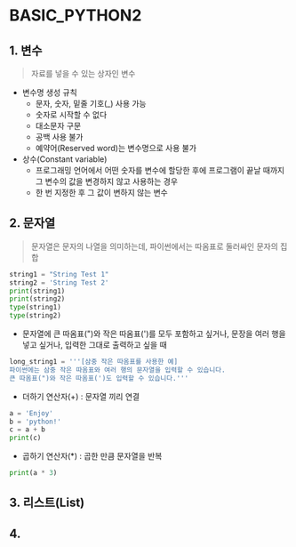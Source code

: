 # BASIC_PYTHON2

## 1. 변수

> 자료를 넣을 수 있는 상자인 변수

* 변수명 생성 규칙
  * 문자, 숫자, 밑줄 기호(_) 사용 가능
  * 숫자로 시작할 수 없다
  * 대소문자 구문
  * 공백 사용 불가
  * 예약어(Reserved word)는 변수명으로 사용 불가
* 상수(Constant variable)
  * 프로그래밍 언어에서 어떤 숫자를 변수에 할당한 후에 프로그램이 끝날 때까지 그 변수의 값을 변경하지 않고 사용하는 경우
  * 한 번 지정한 후 그 값이 변하지 않는 변수

## 2. 문자열

> 문자열은 문자의 나열을 의미하는데, 파이썬에서는 따옴표로 둘러싸인 문자의 집합

```python
string1 = "String Test 1"
string2 = 'String Test 2'
print(string1)
print(string2)
type(string1)
type(string2)
```

* 문자열에 큰 따옴표(")와 작은 따옴표(')를 모두 포함하고 싶거나, 문장을 여러 행을 넣고 싶거나, 입력한 그대로 출력하고 싶을 때

```python
long_string1 = '''[삼중 작은 따옴표를 사용한 예]
파이썬에는 삼중 작은 따옴표와 여러 행의 문자열을 입력할 수 있습니다.
큰 따옴표(")와 작은 따옴표(')도 입력할 수 있습니다.'''
```

* 더하기 연산자(+) : 문자열 끼리 연결

```python
a = 'Enjoy'
b = 'python!'
c = a + b
print(c)
```

* 곱하기 연산자(*) : 곱한 만큼 문자열을 반복

```python
print(a * 3)
```

## 3. 리스트(List)









## 4. 









